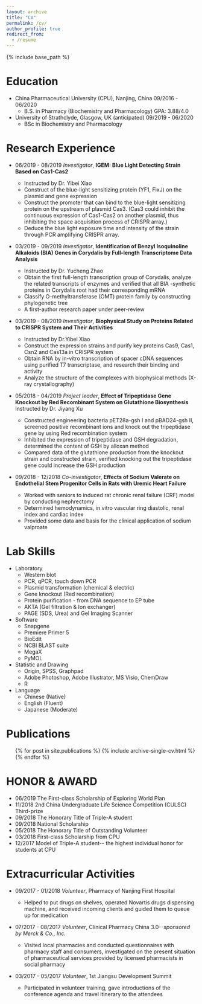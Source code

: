 ```yaml
---
layout: archive
title: "CV"
permalink: /cv/
author_profile: true
redirect_from:
  - /resume
---
```


{% include base_path %}

Education
======
* China Pharmaceutical University (CPU), Nanjing, China   09/2016 - 06/2020
  * B.S. in Pharmacy (Biochemistry and Pharmacology)      GPA: 3.88/4.0
* University of Strathclyde, Glasgow, UK (anticipated)    09/2019 - 06/2020
  * BSc in Biochemistry and Pharmacology

Research Experience
======
* 06/2019 - 08/2019 <i>Investigator</i>, <b>IGEM: Blue Light Detecting Strain Based on Cas1-Cas2</b>
  * Instructed by Dr. Yibei Xiao	
  * Construct of the blue-light sensitizing protein (YF1, FixJ) on the plasmid and gene expression
  * Construct the promoter that can bind to the blue-light sensitizing protein on the upstream of plasmid Cas3. (Cas3 could inhibit the continuous expression of Cas1-Cas2 on another plasmid, thus inhibiting the space acquisition process of CRISPR array.)
  * Deduce the blue light exposure time and intensity of the strain through PCR amplifying CRISPR array.

* 03/2019 - 09/2019 <i>Investigator</i>, <b>Identification of Benzyl Isoquinoline Alkaloids (BIA) Genes in Corydalis by Full-length Transcriptome Data Analysis</b>
  * Instructed by Dr. Yucheng Zhao 
  * Obtain the first full-length transcription group of Corydalis, analyze the related transcripts of enzymes and verified that all BIA -synthetic proteins in Corydalis root had their corresponding mRNA
  * Classify O-methyltransferase (OMT) protein family by constructing phylogenetic tree  
  * A first-author research paper under peer-review
  
* 03/2019 - 08/2019 <i>Investigator</i>, <b>Biophysical Study on Proteins Related to CRISPR System and Their Activities	</b>
  * Instructed by Dr.Yibei Xiao
  * Construct the expression strains and purify key proteins Cas9, Cas1, Csn2 and Cas13a in CRISPR system 
  * Obtain RNA by in-vitro transcription of spacer cDNA sequences using purified T7 transcriptase, and research their binding and activity 
  * Analyze the structure of the complexes with biophysical methods (X-ray crystallography)

* 05/2018 - 04/2019 <i>Project leader</i>, <b>Effect of Tripeptidase Gene Knockout by Red Recombinant System on Glutathione Biosynthesis</b>
Instructed by Dr. Jiyang Xu            
  * Constructed engineering bacteria pET28a-gsh I and pBAD24-gsh II, screened positive recombinant ions and knock out the tripeptidase gene by using Red recombination system 
  * Inhibited the expression of tripeptidase and GSH degradation, determined the content of GSH by alloxan method
  * Compared data of the glutathione production from the knockout strain and constructed strain, verified knocking out the tripeptidase gene could increase the GSH production

* 09/2018 - 12/2018 <i>Co-investigator</i>, <b>Effects of Sodium Valerate on Endothelial Stem Progenitor Cells in Rats with Uremic Heart Failure	</b>
  * Worked with seniors to induced rat chronic renal failure (CRF) model by conducting nephrectomy 
  * Determined hemodynamics, in vitro vascular ring diastolic, renal index and cardiac index
  * Provided some data and basis for the clinical application of sodium valproate

  
Lab Skills
======
* Laboratory
  * Western blot
  * PCR, qPCR, touch down PCR
  * Plasmid transformation (chemical & electric)
  * Gene knockout (Red recombination)
  * Protein purification - from DNA sequence to EP tube
  * AKTA (Gel filtration & Ion exchanger)
  * PAGE (SDS, Urea) and Gel Imaging Scanner
* Software
  * Snapgene
  * Premiere Primer 5
  * BioEdit
  * NCBI BLAST suite
  * MegaX
  * PyMOL
* Statistic and Drawing
  * Origin, SPSS, Graphpad
  * Adobe Photoshop, Adobe Illustrator, MS Visio, ChemDraw
  * R
* Language
  * Chinese (Native)
  * English (Fluent)
  * Japanese (Moderate)
  
Publications
======
  <ul>{% for post in site.publications %}
    {% include archive-single-cv.html %}
  {% endfor %}</ul>
  
HONOR & AWARD
======
* 06/2019 The First-class Scholarship of Exploring World Plan                             
* 11/2018 2nd China Undergraduate Life Science Competition (CULSC) Third-prize	          
* 09/2018 The Honorary Title of Triple-A student                                            
* 09/2018 National Scholarship		                                                        
* 05/2018 The Honorary Title of Outstanding Volunteer                                  	   
* 03/2018 First-class Scholarship from CPU                                                
* 12/2017 Model of Triple-A student-- the highest individual honor for students at CPU           

Extracurricular Activities
======
* 09/2017 - 01/2018 <i>Volunteer</i>, Pharmacy of Nanjing First Hospital	                            
  * Helped to put drugs on shelves, operated Novartis drugs dispensing machine, and received incoming clients and guided them to queue up for medication  

* 07/2017 - 08/2017 <i>Volunteer</i>, Clinical Pharmacy China 3.0--<i>sponsored by Merck & Co., Inc. 	 </i> 
  * Visited local pharmacies and conducted questionnaires with pharmacy staff and consumers, investigated on the present situation of pharmaceutical services provided by licensed pharmacists in social pharmacy	

* 03/2017 - 05/2017 <i>Volunteer</i>, 1st Jiangsu Development Summit		                                  
  * Participated in volunteer training, gave introductions of the conference agenda and travel itinerary to the attendees 

<script src="https://v1.cnzz.com/z_stat.php?id=1278007712&web_id=1278007712">
</script>
